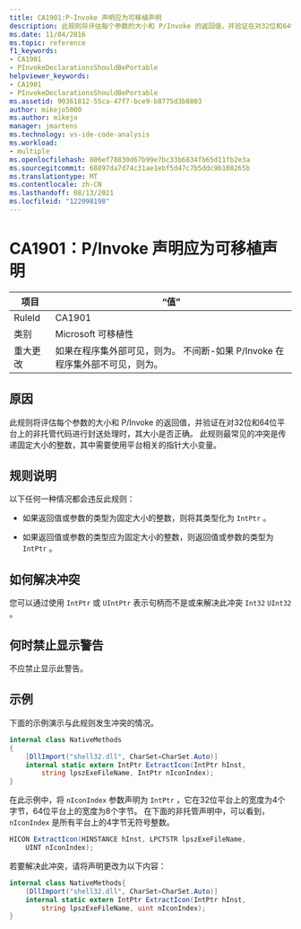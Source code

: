 ```yaml
---
title: CA1901:P-Invoke 声明应为可移植声明
description: 此规则将评估每个参数的大小和 P/Invoke 的返回值，并验证在对32位和64位平台上的非托管代码进行封送处理时，其大小是否正确。
ms.date: 11/04/2016
ms.topic: reference
f1_keywords:
- CA1901
- PInvokeDeclarationsShouldBePortable
helpviewer_keywords:
- CA1901
- PInvokeDeclarationsShouldBePortable
ms.assetid: 90361812-55ca-47f7-bce9-b8775d3b8803
author: mikejo5000
ms.author: mikejo
manager: jmartens
ms.technology: vs-ide-code-analysis
ms.workload:
- multiple
ms.openlocfilehash: 806ef78830d67b99e7bc33b6834fb65d11fb2e3a
ms.sourcegitcommit: 68897da7d74c31ae1ebf5d47c7b5ddc9b108265b
ms.translationtype: MT
ms.contentlocale: zh-CN
ms.lasthandoff: 08/13/2021
ms.locfileid: "122098198"
---
```

# <a name="ca1901-pinvoke-declarations-should-be-portable"></a>CA1901：P/Invoke 声明应为可移植声明

|项目|“值”|
|-|-|
|RuleId|CA1901|
|类别|Microsoft 可移植性|
|重大更改|如果在程序集外部可见，则为。 不间断-如果 P/Invoke 在程序集外部不可见，则为。|

## <a name="cause"></a>原因
此规则将评估每个参数的大小和 P/Invoke 的返回值，并验证在对32位和64位平台上的非托管代码进行封送处理时，其大小是否正确。 此规则最常见的冲突是传递固定大小的整数，其中需要使用平台相关的指针大小变量。

## <a name="rule-description"></a>规则说明
以下任何一种情况都会违反此规则：

- 如果返回值或参数的类型为固定大小的整数，则将其类型化为 `IntPtr` 。

- 如果返回值或参数的类型应为固定大小的整数，则返回值或参数的类型为 `IntPtr` 。

## <a name="how-to-fix-violations"></a>如何解决冲突
您可以通过使用 `IntPtr` 或 `UIntPtr` 表示句柄而不是或来解决此冲突 `Int32` `UInt32` 。

## <a name="when-to-suppress-warnings"></a>何时禁止显示警告
不应禁止显示此警告。

## <a name="example"></a>示例
下面的示例演示与此规则发生冲突的情况。

```csharp
internal class NativeMethods
{
    [DllImport("shell32.dll", CharSet=CharSet.Auto)]
    internal static extern IntPtr ExtractIcon(IntPtr hInst,
        string lpszExeFileName, IntPtr nIconIndex);
}
```

在此示例中，将 `nIconIndex` 参数声明为 `IntPtr` ，它在32位平台上的宽度为4个字节，64位平台上的宽度为8个字节。 在下面的非托管声明中，可以看到， `nIconIndex` 是所有平台上的4字节无符号整数。

```csharp
HICON ExtractIcon(HINSTANCE hInst, LPCTSTR lpszExeFileName,
    UINT nIconIndex);
```

若要解决此冲突，请将声明更改为以下内容：

```csharp
internal class NativeMethods{
    [DllImport("shell32.dll", CharSet=CharSet.Auto)]
    internal static extern IntPtr ExtractIcon(IntPtr hInst,
        string lpszExeFileName, uint nIconIndex);
}
```
